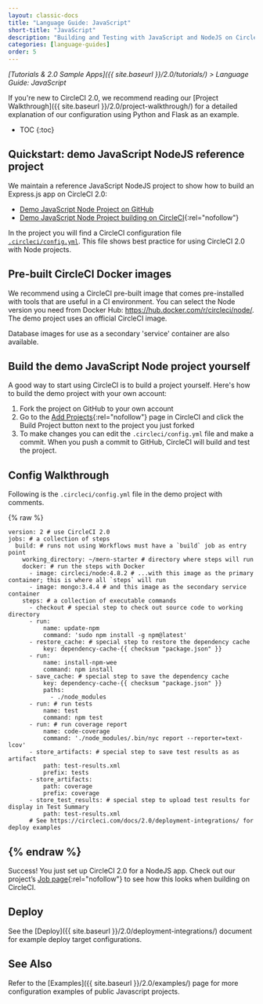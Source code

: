 ```yaml
---
layout: classic-docs
title: "Language Guide: JavaScript"
short-title: "JavaScript"
description: "Building and Testing with JavaScript and NodeJS on CircleCI 2.0"
categories: [language-guides]
order: 5
---
```


*[Tutorials & 2.0 Sample Apps]({{ site.baseurl }}/2.0/tutorials/) > Language Guide: JavaScript*

If you're new to CircleCI 2.0, we recommend reading our [Project Walkthrough]({{ site.baseurl }}/2.0/project-walkthrough/) for a detailed explanation of our configuration using Python and Flask as an example.

* TOC
{:toc}

## Quickstart: demo JavaScript NodeJS reference project

We maintain a reference JavaScript NodeJS project to show how to build an Express.js app on CircleCI 2.0:

- <a href="https://github.com/CircleCI-Public/circleci-demo-javascript-express" target="_blank">Demo JavaScript Node Project on GitHub</a>
- [Demo JavaScript Node Project building on CircleCI](https://circleci.com/gh/CircleCI-Public/circleci-demo-javascript-express){:rel="nofollow"}

In the project you will find a CircleCI configuration file <a href="https://github.com/CircleCI-Public/circleci-demo-javascript-express/blob/master/.circleci/config.yml" target="_blank">`.circleci/config.yml`</a>. This file shows best practice for using CircleCI 2.0 with Node projects.

## Pre-built CircleCI Docker images

We recommend using a CircleCI pre-built image that comes pre-installed with tools that are useful in a CI environment. You can select the Node version you need from Docker Hub: <https://hub.docker.com/r/circleci/node/>. The demo project uses an official CircleCI image.

Database images for use as a secondary 'service' container are also available.

## Build the demo JavaScript Node project yourself

A good way to start using CircleCI is to build a project yourself. Here's how to build the demo project with your own account:

1. Fork the project on GitHub to your own account
2. Go to the [Add Projects](https://circleci.com/add-projects){:rel="nofollow"} page in CircleCI and click the Build Project button next to the project you just forked
3. To make changes you can edit the `.circleci/config.yml` file and make a commit. When you push a commit to GitHub, CircleCI will build and test the project.

## Config Walkthrough

Following is the `.circleci/config.yml` file in the demo project with comments.

{% raw %}
```
version: 2 # use CircleCI 2.0
jobs: # a collection of steps
  build: # runs not using Workflows must have a `build` job as entry point
    working_directory: ~/mern-starter # directory where steps will run
    docker: # run the steps with Docker
      - image: circleci/node:4.8.2 # ...with this image as the primary container; this is where all `steps` will run
      - image: mongo:3.4.4 # and this image as the secondary service container
    steps: # a collection of executable commands 
      - checkout # special step to check out source code to working directory
      - run:
          name: update-npm 
          command: 'sudo npm install -g npm@latest'
      - restore_cache: # special step to restore the dependency cache 
          key: dependency-cache-{{ checksum "package.json" }}
      - run:
          name: install-npm-wee
          command: npm install
      - save_cache: # special step to save the dependency cache
          key: dependency-cache-{{ checksum "package.json" }}
          paths:
            - ./node_modules
      - run: # run tests
          name: test
          command: npm test
      - run: # run coverage report
          name: code-coverage
          command: './node_modules/.bin/nyc report --reporter=text-lcov'
      - store_artifacts: # special step to save test results as as artifact
          path: test-results.xml
          prefix: tests
      - store_artifacts:
          path: coverage
          prefix: coverage
      - store_test_results: # special step to upload test results for display in Test Summary
          path: test-results.xml
      # See https://circleci.com/docs/2.0/deployment-integrations/ for deploy examples    
```          
{% endraw %}          
---

Success! You just set up CircleCI 2.0 for a NodeJS app. Check out our project’s [Job page](https://circleci.com/gh/CircleCI-Public/circleci-demo-javascript-express){:rel="nofollow"} to see how this looks when building on CircleCI.

## Deploy

See the [Deploy]({{ site.baseurl }}/2.0/deployment-integrations/) document for example deploy target configurations.

## See Also

Refer to the [Examples]({{ site.baseurl }}/2.0/examples/) page for more configuration examples of public Javascript projects.

